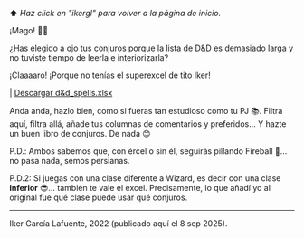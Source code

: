 ⬆️ _Haz click en "ikergl" para volver a la página de inicio._

¡Mago! 🧙‍♂️

¿Has elegido a ojo tus conjuros porque la lista de D&D es demasiado larga y no tuviste tiempo de leerla e interiorizarla?

¡Claaaaro! ¡Porque no tenías el superexcel de tito Iker!

| [Descargar d&d_spells.xlsx](d&d_spells.xlsx)

Anda anda, hazlo bien, como si fueras tan estudioso como tu PJ 📚.
Filtra aquí, filtra allá, añade tus columnas de comentarios y preferidos... Y hazte un buen libro de conjuros.
De nada 😊

P.D.: Ambos sabemos que, con ércel o sin él, seguirás pillando Fireball 🤣... no pasa nada, semos persianas.

P.D.2: Si juegas con una clase diferente a Wizard, es decir con una clase **inferior** 😎... también te vale el excel. Precisamente, lo que añadí yo al original fue qué clase puede usar qué conjuros.

___
Iker García Lafuente, 2022 (publicado aquí el 8 sep 2025).
